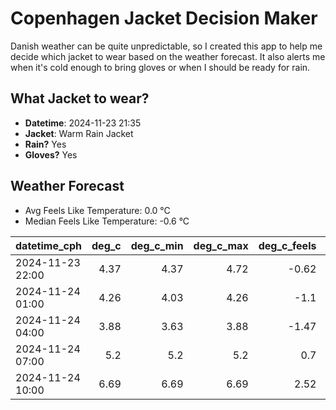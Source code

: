 
# Copenhagen Jacket Decision Maker

Danish weather can be quite unpredictable, so I created this app to help me decide which jacket to wear based on the weather forecast. 
It also alerts me when it's cold enough to bring gloves or when I should be ready for rain.

## What Jacket to wear?

- **Datetime**: 2024-11-23 21:35
- **Jacket**: Warm Rain Jacket
- **Rain?** Yes
- **Gloves?** Yes

## Weather Forecast
- Avg Feels Like Temperature: 0.0 °C
- Median Feels Like Temperature: -0.6 °C

| datetime_cph     |   deg_c |   deg_c_min |   deg_c_max |   deg_c_feels | weather   | wind   | rain   |
|:-----------------|--------:|------------:|------------:|--------------:|:----------|:-------|:-------|
| 2024-11-23 22:00 |    4.37 |        4.37 |        4.72 |         -0.62 | Clouds    | High   | None   |
| 2024-11-24 01:00 |    4.26 |        4.03 |        4.26 |         -1.1  | Rain      | High   | Low    |
| 2024-11-24 04:00 |    3.88 |        3.63 |        3.88 |         -1.47 | Rain      | High   | Low    |
| 2024-11-24 07:00 |    5.2  |        5.2  |        5.2  |          0.7  | Rain      | High   | Low    |
| 2024-11-24 10:00 |    6.69 |        6.69 |        6.69 |          2.52 | Rain      | High   | Medium |
        